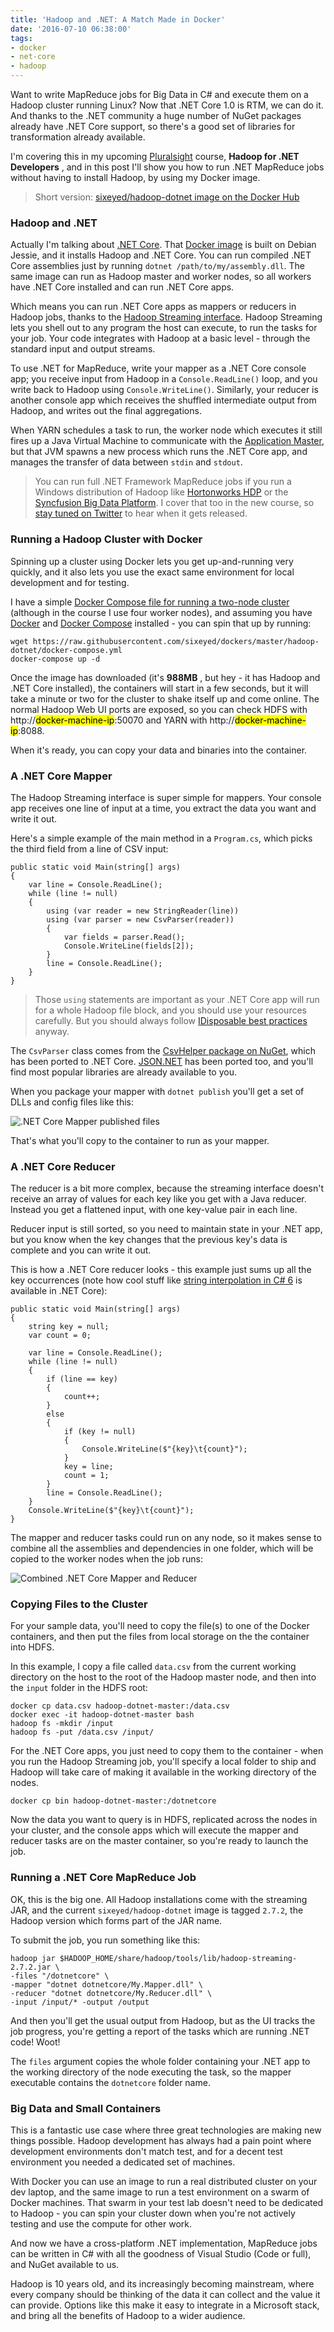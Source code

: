 ```yaml
---
title: 'Hadoop and .NET: A Match Made in Docker'
date: '2016-07-10 06:38:00'
tags:
- docker
- net-core
- hadoop
---
```


Want to write MapReduce jobs for Big Data in C# and execute them on a Hadoop cluster running Linux? Now that .NET Core 1.0 is RTM, we can do it. And thanks to the .NET community a huge number of NuGet packages already have .NET Core support, so there's a good set of libraries for transformation already available.

I'm covering this in my upcoming [Pluralsight](/l/ps-home) course, **Hadoop for .NET Developers** , and in this post I'll show you how to run .NET MapReduce jobs without having to install Hadoop, by using my Docker image.

> Short version: [sixeyed/hadoop-dotnet image on the Docker Hub](https://hub.docker.com/r/sixeyed/hadoop-dotnet/)

### Hadoop and .NET

Actually I'm talking about [.NET Core](https://www.microsoft.com/net/core/platform). That [Docker image](https://github.com/sixeyed/dockers/blob/master/hadoop-dotnet/Dockerfile) is built on Debian Jessie, and it installs Hadoop and .NET Core. You can run compiled .NET Core assemblies just by running `dotnet /path/to/my/assembly.dll`. The same image can run as Hadoop master and worker nodes, so all workers have .NET Core installed and can run .NET Core apps.

Which means you can run .NET Core apps as mappers or reducers in Hadoop jobs, thanks to the [Hadoop Streaming interface](https://wiki.apache.org/hadoop/HadoopStreaming). Hadoop Streaming lets you shell out to any program the host can execute, to run the tasks for your job. Your code integrates with Hadoop at a basic level - through the standard input and output streams.

To use .NET for MapReduce, write your mapper as a .NET Core console app; you receive input from Hadoop in a `Console.ReadLine()` loop, and you write back to Hadoop using `Console.WriteLine()`. Similarly, your reducer is another console app which receives the shuffled intermediate output from Hadoop, and writes out the final aggregations.

When YARN schedules a task to run, the worker node which executes it still fires up a Java Virtual Machine to communicate with the [Application Master](http://ercoppa.github.io/HadoopInternals/HadoopArchitectureOverview.html), but that JVM spawns a new process which runs the .NET Core app, and manages the transfer of data between `stdin` and `stdout`.

> You can run full .NET Framework MapReduce jobs if you run a Windows distribution of Hadoop like [Hortonworks HDP](http://hortonworks.com/products/data-center/hdp/) or the [Syncfusion Big Data Platform](https://www.syncfusion.com/products/big-data). I cover that too in the new course, so [stay tuned on Twitter](https://twitter.com/EltonStoneman) to hear when it gets released.

### Running a Hadoop Cluster with Docker

Spinning up a cluster using Docker lets you get up-and-running very quickly, and it also lets you use the exact same environment for local development and for testing.

I have a simple [Docker Compose file for running a two-node cluster](https://github.com/sixeyed/dockers/blob/master/hadoop-dotnet/docker-compose.yml) (although in the course I use four worker nodes), and assuming you have [Docker](https://docs.docker.com/engine/installation/windows/) and [Docker Compose](https://docs.docker.com/compose/) installed - you can spin that up by running:

    wget https://raw.githubusercontent.com/sixeyed/dockers/master/hadoop-dotnet/docker-compose.yml
    docker-compose up -d

Once the image has downloaded (it's **988MB** , but hey - it has Hadoop and .NET Core installed), the containers will start in a few seconds, but it will take a minute or two for the cluster to shake itself up and come online. The normal Hadoop Web UI ports are exposed, so you can check HDFS with http://<mark>docker-machine-ip</mark>:50070 and YARN with http://<mark>docker-machine-ip</mark>:8088.

When it's ready, you can copy your data and binaries into the container.

### A .NET Core Mapper

The Hadoop Streaming interface is super simple for mappers. Your console app receives one line of input at a time, you extract the data you want and write it out.

Here's a simple example of the main method in a `Program.cs`, which picks the third field from a line of CSV input:

    public static void Main(string[] args)
    {
        var line = Console.ReadLine();
        while (line != null)
        {
            using (var reader = new StringReader(line))
            using (var parser = new CsvParser(reader))
            {
                var fields = parser.Read();
                Console.WriteLine(fields[2]);
            }
            line = Console.ReadLine();
        }
    }

> Those `using` statements are important as your .NET Core app will run for a whole Hadoop file block, and you should use your resources carefully. But you should always follow [IDisposable best practices](/l/ps-home) anyway.

The `CsvParser` class comes from the [CsvHelper package on NuGet](https://www.nuget.org/packages/CsvHelper), which has been ported to .NET Core. [JSON.NET](https://www.nuget.org/packages/Newtonsoft.Json/) has been ported too, and you'll find most popular libraries are already available to you.

When you package your mapper with `dotnet publish` you'll get a set of DLLs and config files like this:

![.NET Core Mapper published files](/content/images/2016/07/mapper.png)

That's what you'll copy to the container to run as your mapper.

### A .NET Core Reducer

The reducer is a bit more complex, because the streaming interface doesn't receive an array of values for each key like you get with a Java reducer. Instead you get a flattened input, with one key-value pair in each line.

Reducer input is still sorted, so you need to maintain state in your .NET app, but you know when the key changes that the previous key's data is complete and you can write it out.

This is how a .NET Core reducer looks - this example just sums up all the key occurrences (note how cool stuff like [string interpolation in C# 6](http://www.c-sharpcorner.com/UploadFile/16101a/string-interpolation-a-new-feature-of-C-Sharp-6-0/) is available in .NET Core):

    public static void Main(string[] args)
    {
        string key = null;
        var count = 0;
    
        var line = Console.ReadLine();
        while (line != null)
        {
            if (line == key)
            {
                count++;
            }
            else
            {
                if (key != null)
                {
                    Console.WriteLine($"{key}\t{count}");
                }
                key = line;
                count = 1;
            }
            line = Console.ReadLine();
        }
        Console.WriteLine($"{key}\t{count}");
    }

The mapper and reducer tasks could run on any node, so it makes sense to combine all the assemblies and dependencies in one folder, which will be copied to the worker nodes when the job runs:

![Combined .NET Core Mapper and Reducer](/content/images/2016/07/mapper-and-reducer.png)

### Copying Files to the Cluster

For your sample data, you'll need to copy the file(s) to one of the Docker containers, and then put the files from local storage on the the container into HDFS.

In this example, I copy a file called `data.csv` from the current working directory on the host to the root of the Hadoop master node, and then into the `input` folder in the HDFS root:

    docker cp data.csv hadoop-dotnet-master:/data.csv
    docker exec -it hadoop-dotnet-master bash
    hadoop fs -mkdir /input
    hadoop fs -put /data.csv /input/

For the .NET Core apps, you just need to copy them to the container - when you run the Hadoop Streaming job, you'll specify a local folder to ship and Hadoop will take care of making it available in the working directory of the nodes.

    docker cp bin hadoop-dotnet-master:/dotnetcore

Now the data you want to query is in HDFS, replicated across the nodes in your cluster, and the console apps which will execute the mapper and reducer tasks are on the master container, so you're ready to launch the job.

### Running a .NET Core MapReduce Job

OK, this is the big one. All Hadoop installations come with the streaming JAR, and the current `sixeyed/hadoop-dotnet` image is tagged `2.7.2`, the Hadoop version which forms part of the JAR name.

To submit the job, you run something like this:

    hadoop jar $HADOOP_HOME/share/hadoop/tools/lib/hadoop-streaming-2.7.2.jar \
    -files "/dotnetcore" \
    -mapper "dotnet dotnetcore/My.Mapper.dll" \
    -reducer "dotnet dotnetcore/My.Reducer.dll" \
    -input /input/* -output /output

And then you'll get the usual output from Hadoop, but as the UI tracks the job progress, you're getting a report of the tasks which are running .NET code! Woot!

The `files` argument copies the whole folder containing your .NET app to the working directory of the node executing the task, so the mapper executable contains the `dotnetcore` folder name.

### Big Data and Small Containers

This is a fantastic use case where three great technologies are making new things possible. Hadoop development has always had a pain point where development environments don't match test, and for a decent test environment you needed a dedicated set of machines.

With Docker you can use an image to run a real distributed cluster on your dev laptop, and the same image to run a test environment on a swarm of Docker machines. That swarm in your test lab doesn't need to be dedicated to Hadoop - you can spin your cluster down when you're not actively testing and use the compute for other work.

And now we have a cross-platform .NET implementation, MapReduce jobs can be written in C# with all the goodness of Visual Studio (Code or full), and NuGet available to us.

Hadoop is 10 years old, and its increasingly becoming mainstream, where every company should be thinking of the data it can collect and the value it can provide. Options like this make it easy to integrate in a Microsoft stack, and bring all the benefits of Hadoop to a wider audience.

<!--kg-card-end: markdown-->